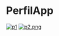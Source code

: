 # PerfilApp
<a href="https://postimg.cc/dLGHzCsY" target="_blank"><img src="https://i.postimg.cc/dtxbZRgL/p1.png" alt="p1"/></a> [![p2.png](https://i.postimg.cc/fRS6cth5/p2.png)](https://postimg.cc/21mcm5yB)
